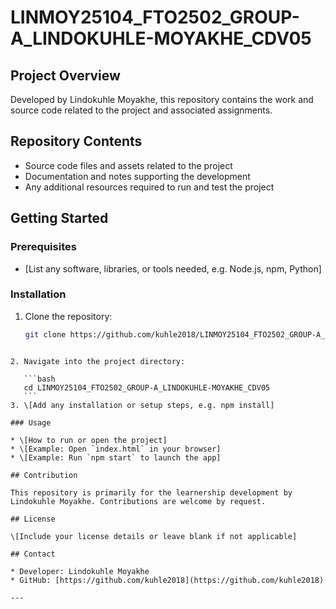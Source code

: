 # LINMOY25104_FTO2502_GROUP-A_LINDOKUHLE-MOYAKHE_CDV05

## Project Overview
Developed by Lindokuhle Moyakhe, this repository contains the work and source code related to the project and associated assignments.

## Repository Contents
- Source code files and assets related to the project
- Documentation and notes supporting the development
- Any additional resources required to run and test the project


## Getting Started

### Prerequisites
- [List any software, libraries, or tools needed, e.g. Node.js, npm, Python]

### Installation
1. Clone the repository:
   ```bash
   git clone https://github.com/kuhle2018/LINMOY25104_FTO2502_GROUP-A_LINDOKUHLE-MOYAKHE_CDV05.git
````

2. Navigate into the project directory:

   ```bash
   cd LINMOY25104_FTO2502_GROUP-A_LINDOKUHLE-MOYAKHE_CDV05
   ```
3. \[Add any installation or setup steps, e.g. npm install]

### Usage

* \[How to run or open the project]
* \[Example: Open `index.html` in your browser]
* \[Example: Run `npm start` to launch the app]

## Contribution

This repository is primarily for the learnership development by Lindokuhle Moyakhe. Contributions are welcome by request.

## License

\[Include your license details or leave blank if not applicable]

## Contact

* Developer: Lindokuhle Moyakhe
* GitHub: [https://github.com/kuhle2018](https://github.com/kuhle2018)

---


